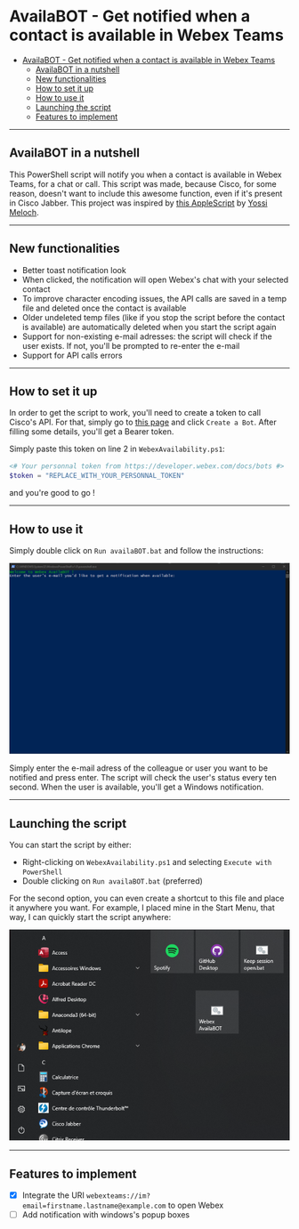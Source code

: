 # AvailaBOT - Get notified when a contact is available in Webex Teams

- [AvailaBOT - Get notified when a contact is available in Webex Teams](#availabot---get-notified-when-a-contact-is-available-in-webex-teams)
  - [AvailaBOT in a nutshell](#availabot-in-a-nutshell)
  - [New functionalities](#new-functionalities)
  - [How to set it up](#how-to-set-it-up)
  - [How to use it](#how-to-use-it)
  - [Launching the script](#launching-the-script)
  - [Features to implement](#features-to-implement)

---

## AvailaBOT in a nutshell

This PowerShell script will notify you when a contact is available in Webex Teams, for a chat or call.
This script was made, because Cisco, for some reason, doesn't want to include this awesome function, even if it's present in Cisco Jabber.
This project was inspired by [this AppleScript](https://github.com/CiscoDevNet/webexTeams-ContactAlertWhenAvailable) by [Yossi Meloch](https://github.com/ymeloch).

---

## New functionalities

- Better toast notification look
- When clicked, the notification will open Webex's chat with your selected contact
- To improve character encoding issues, the API calls are saved in a temp file and deleted once the contact is available
- Older undeleted temp files (like if you stop the script before the contact is available) are automatically deleted when you start the script again
- Support for non-existing e-mail adresses: the script will check if the user exists. If not, you'll be prompted to re-enter the e-mail
- Support for API calls errors

---

## How to set it up

In order to get the script to work, you'll need to create a token to call Cisco's API. For that, simply go to [this page](https://developer.webex.com/docs/bots) and click `Create a Bot`.
After filling some details, you'll get a Bearer token.

Simply paste this token on line 2 in `WebexAvailability.ps1`:

```powershell
<# Your personnal token from https://developer.webex.com/docs/bots #>
$token = "REPLACE_WITH_YOUR_PERSONNAL_TOKEN"
```

and you're good to go !

---

## How to use it

Simply double click on  `Run availaBOT.bat` and follow the instructions:

![image](images/1.%20Homescreen.png?raw=true "Script launched")

Simply enter the e-mail adress of the colleague or user you want to be notified and press enter. The script will check the user's status every ten second.
When the user is available, you'll get a Windows notification.

---

## Launching the script

You can start the script by either:

- Right-clicking on `WebexAvailability.ps1` and selecting `Execute with PowerShell`
- Double clicking on `Run availaBOT.bat` (preferred)

For the second option, you can even create a shortcut to this file and place it anywhere you want.
For example, I placed mine in the Start Menu, that way, I can quickly start the script anywhere:

![image](images/Start%20menu.png?raw=true "Start menu")

---

## Features to implement

- [X] Integrate the URI `webexteams://im?email=firstname.lastname@example.com` to open Webex
- [ ] Add notification with windows's popup boxes
